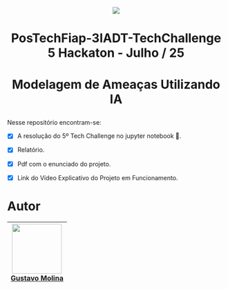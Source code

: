 <p align="center">
<img loading="lazy" src="https://img.shields.io/badge/FINALIZADO-green"/>
</p>

# <p align="center">PosTechFiap-3IADT-TechChallenge 5 Hackaton - Julho / 25 </p>

# <p align="center"> Modelagem de Ameaças Utilizando IA </p>

Nesse repositório encontram-se:
- [x] A resolução do 5º Tech Challenge no jupyter notebook 🐍.
- [x] Relatório.
- [x] Pdf com o enunciado do projeto.
- [X] Link do Vídeo Explicativo do Projeto em Funcionamento.


# Autor

| [<img loading="lazy" src="https://avatars.githubusercontent.com/u/70485830?v=4" width=115><br>Gustavo Molina](https://github.com/gustavomolina17)
| :---: | 
